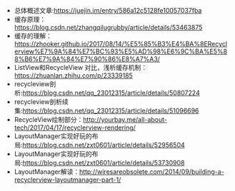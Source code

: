 * 总体概述文章:https://juejin.im/entry/586a12c5128fe10057037fba
* 缓存原理：https://blog.csdn.net/zhangqilugrubby/article/details/53463875
* 缓存的理解：https://zhooker.github.io/2017/08/14/%E5%85%B3%E4%BA%8ERecyclerview%E7%9A%84%E7%BC%93%E5%AD%98%E6%9C%BA%E5%88%B6%E7%9A%84%E7%90%86%E8%A7%A3/
* ListView和RecycleView 对比，浅析缓存机制：https://zhuanlan.zhihu.com/p/23339185
* recycleview剖析:https://blog.csdn.net/qq_23012315/article/details/50807224
* recycleview剖析续集:https://blog.csdn.net/qq_23012315/article/details/51096696
* RecycleView绘制部分：http://yourbay.me/all-about-tech/2017/04/17/recyclerview-rendering/
* LayoutManager实现好玩的布局:https://blog.csdn.net/zxt0601/article/details/52956504
* LayoutManager实现好玩的布局:https://blog.csdn.net/zxt0601/article/details/53730908
* LayoutManager解读：http://wiresareobsolete.com/2014/09/building-a-recyclerview-layoutmanager-part-1/
